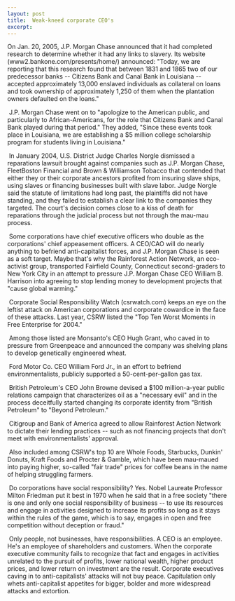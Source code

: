 ```yaml
---
layout: post
title:  Weak-kneed corporate CEO's
excerpt:
---
```












On Jan. 20, 2005, J.P. Morgan Chase announced that it had completed research to determine whether it had any links to slavery. Its website (www2.bankone.com/presents/home/) announced: "Today, we are reporting that this research found that between 1831 and 1865 two of our predecessor banks -- Citizens Bank and Canal Bank in Louisiana -- accepted approximately 13,000 enslaved individuals as collateral on loans and took ownership of approximately 1,250 of them when the plantation owners defaulted on the loans."

 J.P. Morgan Chase went on to "apologize to the American public, and particularly to African-Americans, for the role that Citizens Bank and Canal Bank played during that period." They added, "Since these events took place in Louisiana, we are establishing a $5 million college scholarship program for students living in Louisiana."

 In January 2004, U.S. District Judge Charles Norgle dismissed a reparations lawsuit brought against companies such as J.P. Morgan Chase, FleetBoston Financial and Brown & Williamson Tobacco that contended that either they or their corporate ancestors profited from insuring slave ships, using slaves or financing businesses built with slave labor. Judge Norgle said the statute of limitations had long past, the plaintiffs did not have standing, and they failed to establish a clear link to the companies they targeted. The court's decision comes close to a kiss of death for reparations through the judicial process but not through the mau-mau process.

 Some corporations have chief executive officers who double as the corporations' chief appeasement officers. A CEO/CAO will do nearly anything to befriend anti-capitalist forces, and J.P. Morgan Chase is seen as a soft target. Maybe that's why the Rainforest Action Network, an eco-activist group, transported Fairfield County, Connecticut second-graders to New York City in an attempt to pressure J.P. Morgan Chase CEO William B. Harrison into agreeing to stop lending money to development projects that "cause global warming."

 Corporate Social Responsibility Watch (csrwatch.com) keeps an eye on the leftist attack on American corporations and corporate cowardice in the face of these attacks. Last year, CSRW listed the "Top Ten Worst Moments in Free Enterprise for 2004."

 Among those listed are Monsanto's CEO Hugh Grant, who caved in to pressure from Greenpeace and announced the company was shelving plans to develop genetically engineered wheat.

 Ford Motor Co. CEO William Ford Jr., in an effort to befriend environmentalists, publicly supported a 50-cent-per-gallon gas tax.

 British Petroleum's CEO John Browne devised a $100 million-a-year public relations campaign that characterizes oil as a "necessary evil" and in the process deceitfully started changing its corporate identity from "British Petroleum" to "Beyond Petroleum."

 Citigroup and Bank of America agreed to allow Rainforest Action Network to dictate their lending practices -- such as not financing projects that don't meet with environmentalists' approval.

 Also included among CSRW's top 10 are Whole Foods, Starbucks, Dunkin' Donuts, Kraft Foods and Procter & Gamble, which have been mau-maued into paying higher, so-called "fair trade" prices for coffee beans in the name of helping struggling farmers.

 Do corporations have social responsibility? Yes. Nobel Laureate Professor Milton Friedman put it best in 1970 when he said that in a free society "there is one and only one social responsibility of business -- to use its resources and engage in activities designed to increase its profits so long as it stays within the rules of the game, which is to say, engages in open and free competition without deception or fraud."

 Only people, not businesses, have responsibilities. A CEO is an employee. He's an employee of shareholders and customers. When the corporate executive community fails to recognize that fact and engages in activities unrelated to the pursuit of profits, lower national wealth, higher product prices, and lower return on investment are the result. Corporate executives caving in to anti-capitalists' attacks will not buy peace. Capitulation only whets anti-capitalist appetites for bigger, bolder and more widespread attacks and extortion.


